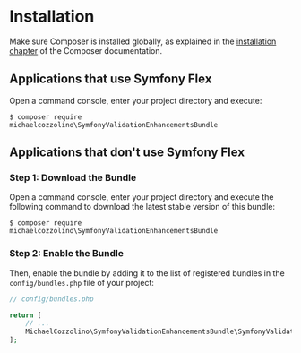 Installation
============

Make sure Composer is installed globally, as explained in the
[installation chapter](https://getcomposer.org/doc/00-intro.md)
of the Composer documentation.

Applications that use Symfony Flex
----------------------------------

Open a command console, enter your project directory and execute:

```console
$ composer require michaelcozzolino\SymfonyValidationEnhancementsBundle
```

Applications that don't use Symfony Flex
----------------------------------------

### Step 1: Download the Bundle

Open a command console, enter your project directory and execute the
following command to download the latest stable version of this bundle:

```console
$ composer require michaelcozzolino\SymfonyValidationEnhancementsBundle
```

### Step 2: Enable the Bundle

Then, enable the bundle by adding it to the list of registered bundles
in the `config/bundles.php` file of your project:

```php
// config/bundles.php

return [
    // ...
    MichaelCozzolino\SymfonyValidationEnhancementsBundle\SymfonyValidationEnhancementsBundle::class => ['dev' => true],
];
```
